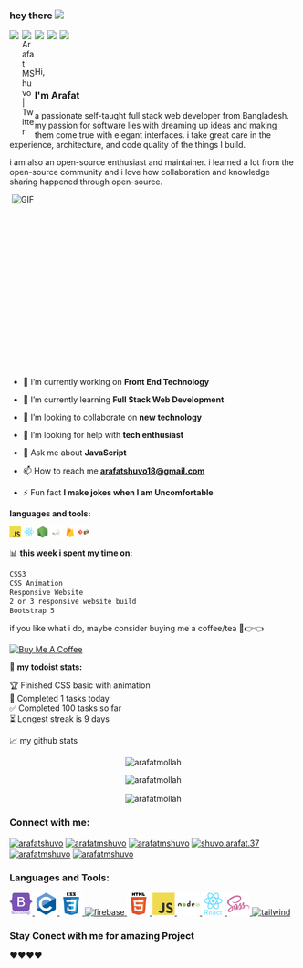### hey there <img src="https://media.giphy.com/media/hvRJCLFzcasrR4ia7z/giphy.gif" width="25px">
<a href="https://www.instagram.com/arafatmshuvo/">
  <img align="left" width="22px" src="https://raw.githubusercontent.com/hussainweb/hussainweb/main/icons/instagram.png" />
</a>
<a href="https://twitter.com/arafatmshuvo">
  <img align="left" alt="Arafat MShuvo | Twitter" width="22px" src="https://raw.githubusercontent.com/peterthehan/peterthehan/master/assets/twitter.svg" />
</a>
<a href="https://www.linkedin.com/in/arafatmshuvo/">
  <img align="left"  width="22px" src="https://raw.githubusercontent.com/peterthehan/peterthehan/master/assets/linkedin.svg" />
</a>
<a href="https://open.spotify.com/user/31pevazsfgvtrs4prd4cnpvzdqei">
  <img align="left"  width="22px" src="https://raw.githubusercontent.com/peterthehan/peterthehan/master/assets/spotify.svg" />
</a>

![](https://komarev.com/ghpvc/?username=arafatmollah&color=orange)

<br />

Hi, <h3>I'm Arafat</h3> a passionate self-taught full stack web developer from Bangladesh. my passion for software lies with dreaming up ideas and making them come true with elegant interfaces. i take great care in the experience, architecture, and code quality of the things I build.

i am also an open-source enthusiast and maintainer. i learned a lot from the open-source community and i love how collaboration and knowledge sharing happened through open-source.


  <img align="right" alt="GIF" src="https://cdn.dribbble.com/users/8806672/screenshots/17603851/media/4b12765239c41fce174262906fc2d8d1.gif" width="500" height="320" />
  
- 🔭 I’m currently working on **Front End Technology**

- 🌱 I’m currently learning **Full Stack Web Development**

- 👯 I’m looking to collaborate on **new technology**

- 🤝 I’m looking for help with **tech enthusiast**

- 💬 Ask me about **JavaScript**

- 📫 How to reach me **arafatshuvo18@gmail.com**

- ⚡ Fun fact **I make jokes when I am Uncomfortable**

**languages and tools:**  

<code><img height="20" src="https://raw.githubusercontent.com/github/explore/80688e429a7d4ef2fca1e82350fe8e3517d3494d/topics/javascript/javascript.png"></code>
<code><img height="20" src="https://raw.githubusercontent.com/github/explore/80688e429a7d4ef2fca1e82350fe8e3517d3494d/topics/react/react.png"></code>
<code><img height="20" src="https://raw.githubusercontent.com/github/explore/80688e429a7d4ef2fca1e82350fe8e3517d3494d/topics/nodejs/nodejs.png"></code>
<code><img height="20" src="https://raw.githubusercontent.com/github/explore/80688e429a7d4ef2fca1e82350fe8e3517d3494d/topics/mysql/mysql.png"></code>
<code><img height="20" src="https://raw.githubusercontent.com/github/explore/80688e429a7d4ef2fca1e82350fe8e3517d3494d/topics/firebase/firebase.png"></code>
<code><img height="20" src="https://raw.githubusercontent.com/github/explore/80688e429a7d4ef2fca1e82350fe8e3517d3494d/topics/git/git.png"></code>

📊 **this week i spent my time on:**
<!--START_SECTION:waka-->
```text
CSS3
CSS Animation
Responsive Website
2 or 3 responsive website build
Bootstrap 5
```
<!--END_SECTION:waka-->

if you like what i do, maybe consider buying me a coffee/tea 🥺👉👈

<a target="_blank" href="https://www.buymeacoffee.com/arafatshuvo" target="_blank"><img src="https://cdn.buymeacoffee.com/buttons/v2/default-red.png" alt="Buy Me A Coffee" width="150" ></a>

🚧 **my todoist stats:**
<!-- TODO-IST:START -->
🏆  Finished CSS basic with animation         
🌸  Completed 1 tasks today           
✅  Completed 100 tasks so far           
⏳  Longest streak is 9 days
<!-- TODO-IST:END -->


📈 my github stats

<p align="center"><img align="center" src="https://github-readme-stats.vercel.app/api/top-langs?username=arafatmollah&show_icons=true&locale=en&layout=compact&theme=gotham" alt="arafatmollah" /></p>
<p align="center"> <img src="https://github-readme-stats.vercel.app/api?username=arafatmollah&show_icons=true&theme=gotham" alt="arafatmollah" />
<p background-color="black" align="center"><img align="center"  src="https://github-readme-streak-stats.herokuapp.com/?user=arafatmollah&theme=gotham" alt="arafatmollah" /></p>

<h3 align="left">Connect with me:</h3>
<p align="left">
<a href="https://dev.to/arafatshuvo" target="blank"><img align="center" src="https://raw.githubusercontent.com/rahuldkjain/github-profile-readme-generator/master/src/images/icons/Social/devto.svg" alt="arafatshuvo" height="30" width="40" /></a>
<a href="https://twitter.com/arafatmshuvo" target="blank"><img align="center" src="https://raw.githubusercontent.com/rahuldkjain/github-profile-readme-generator/master/src/images/icons/Social/twitter.svg" alt="arafatmshuvo" height="30" width="40" /></a>
<a href="https://linkedin.com/in/arafatmshuvo" target="blank"><img align="center" src="https://raw.githubusercontent.com/rahuldkjain/github-profile-readme-generator/master/src/images/icons/Social/linked-in-alt.svg" alt="arafatmshuvo" height="30" width="40" /></a>
<a href="https://fb.com/shuvo.arafat.37" target="blank"><img align="center" src="https://raw.githubusercontent.com/rahuldkjain/github-profile-readme-generator/master/src/images/icons/Social/facebook.svg" alt="shuvo.arafat.37" height="30" width="40" /></a>
<a href="https://dribbble.com/arafatmshuvo" target="blank"><img align="center" src="https://raw.githubusercontent.com/rahuldkjain/github-profile-readme-generator/master/src/images/icons/Social/dribbble.svg" alt="arafatmshuvo" height="30" width="40" /></a>
<a href="https://www.behance.net/arafatmshuvo" target="blank"><img align="center" src="https://raw.githubusercontent.com/rahuldkjain/github-profile-readme-generator/master/src/images/icons/Social/behance.svg" alt="arafatmshuvo" height="30" width="40" /></a>
</p>
<h3 align="left">Languages and Tools:</h3>
<p align="left"> <a href="https://getbootstrap.com" target="_blank" rel="noreferrer"> <img src="https://raw.githubusercontent.com/devicons/devicon/master/icons/bootstrap/bootstrap-plain-wordmark.svg" alt="bootstrap" width="40" height="40"/> </a> <a href="https://www.cprogramming.com/" target="_blank" rel="noreferrer"> <img src="https://raw.githubusercontent.com/devicons/devicon/master/icons/c/c-original.svg" alt="c" width="40" height="40"/> </a> <a href="https://www.w3schools.com/css/" target="_blank" rel="noreferrer"> <img src="https://raw.githubusercontent.com/devicons/devicon/master/icons/css3/css3-original-wordmark.svg" alt="css3" width="40" height="40"/> </a> <a href="https://firebase.google.com/" target="_blank" rel="noreferrer"> <img src="https://www.vectorlogo.zone/logos/firebase/firebase-icon.svg" alt="firebase" width="40" height="40"/> </a> <a href="https://www.w3.org/html/" target="_blank" rel="noreferrer"> <img src="https://raw.githubusercontent.com/devicons/devicon/master/icons/html5/html5-original-wordmark.svg" alt="html5" width="40" height="40"/> </a> <a href="https://developer.mozilla.org/en-US/docs/Web/JavaScript" target="_blank" rel="noreferrer"> <img src="https://raw.githubusercontent.com/devicons/devicon/master/icons/javascript/javascript-original.svg" alt="javascript" width="40" height="40"/> </a> <a href="https://nodejs.org" target="_blank" rel="noreferrer"> <img src="https://raw.githubusercontent.com/devicons/devicon/master/icons/nodejs/nodejs-original-wordmark.svg" alt="nodejs" width="40" height="40"/> </a> 
<a href="https://reactjs.org/" target="_blank" rel="noreferrer"> <img src="https://raw.githubusercontent.com/devicons/devicon/master/icons/react/react-original-wordmark.svg" alt="react" width="40" height="40"/> </a> <a href="https://sass-lang.com" target="_blank" rel="noreferrer"> <img src="https://raw.githubusercontent.com/devicons/devicon/master/icons/sass/sass-original.svg" alt="sass" width="40" height="40"/> </a> 
<a href="https://tailwindcss.com/" target="_blank" rel="noreferrer"> <img src="https://www.vectorlogo.zone/logos/tailwindcss/tailwindcss-icon.svg" alt="tailwind" width="40" height="40"/> </a> 
</p>
<h3>Stay Conect with me for amazing Project</h3>
<p>❤❤❤❤</p>
